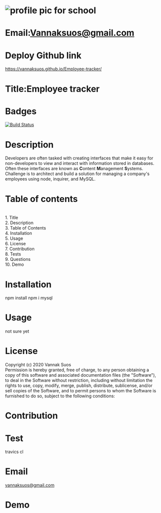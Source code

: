 
# ![profile pic for school](https://avatars1.githubusercontent.com/u/59664686?v=4)

# Email:Vannaksuos@gmail.com

# Deploy Github link

https://vannaksuos.github.io/Employee-tracker/

# Title:Employee tracker

# Badges

[![Build Status](https://travis-ci.com/vannaksuos/ReadMe-Generator.svg?branch=master)](https://travis-ci.com/vannaksuos/ReadMe-Generator)

# Description
Developers are often tasked with creating interfaces that make it easy for non-developers to view and interact with information stored in databases. Often these interfaces are known as **C**ontent **M**anagement **S**ystems. Challenge is to architect and build a solution for managing a company's employees using node, inquirer, and MySQL.

# Table of contents

<br/>1. Title<br/>2. Description<br/>3. Table of Contents<br/>4. Installation<br/>5. Usage<br/>6. License<br/>7. Contribution<br/>8. Tests<br/>9. Questions<br/>10. Demo<br/>

# Installation

npm install npm i mysql

# Usage

not sure yet

# License

Copyright (c) 2020 Vannak Suos <br> Permission is hereby granted, free of charge, to any person obtaining a copy of this software and associated documentation files (the "Software"), to deal in the Software without restriction, including without limitation the rights to use, copy, modify, merge, publish, distribute, sublicense, and/or sell copies of the Software, and to permit persons to whom the Software is furnished to do so, subject to the following conditions:

# Contribution

# Test

travics cl

# Email

vannaksuos@gmail.com

# Demo
